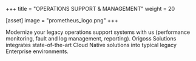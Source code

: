 +++
title = "OPERATIONS SUPPORT & MANAGEMENT"
weight = 20

[asset]
  image = "prometheus_logo.png"
+++

Modernize your legacy operations support systems with us (performance monitoring, fault and log management, reporting). Origoss Solutions integrates state-of-the-art Cloud Native solutions into typical legacy Enterprise environments.

